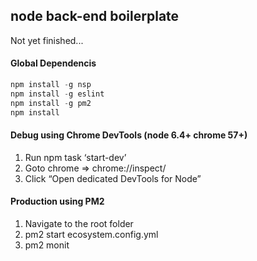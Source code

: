 ## node back-end boilerplate
Not yet finished...

#### Global Dependencis
```javascript
npm install -g nsp
npm install -g eslint
npm install -g pm2
npm install
```

#### Debug using Chrome DevTools (node 6.4+ chrome 57+)
1. Run npm task ‘start-dev’
2. Goto chrome => chrome://inspect/
3. Click “Open dedicated DevTools for Node”

#### Production using PM2
1. Navigate to the root folder
2. pm2 start ecosystem.config.yml
3. pm2 monit




